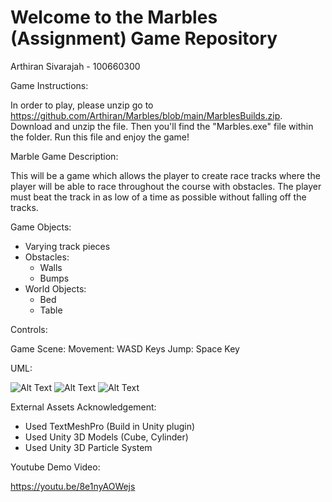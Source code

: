 # Welcome to the Marbles (Assignment) Game Repository

Arthiran Sivarajah - 100660300

Game Instructions:

In order to play, please unzip go to https://github.com/Arthiran/Marbles/blob/main/MarblesBuilds.zip. Download and unzip the file. Then you'll find the "Marbles.exe" file within the folder. Run this file and enjoy the game!

 
Marble Game Description: 

This will be a game which allows the player to create race tracks where the player will be able to race throughout the course with obstacles.
The player must beat the track in as low of a time as possible without falling off the tracks.

Game Objects:

- Varying track pieces
- Obstacles:
    - Walls
    - Bumps
- World Objects:
    - Bed
    - Table

Controls: 

Game Scene:
    Movement: WASD Keys
    Jump: Space Key

UML:

![Alt Text](https://github.com/Arthiran/Marbles/blob/main/UML/UML1.png)
![Alt Text](https://github.com/Arthiran/Marbles/blob/main/UML/UML2.png)
![Alt Text](https://github.com/Arthiran/Marbles/blob/main/UML/UML3.png)

External Assets Acknowledgement:
- Used TextMeshPro (Build in Unity plugin)
- Used Unity 3D Models (Cube, Cylinder)
- Used Unity 3D Particle System

Youtube Demo Video:

https://youtu.be/8e1nyAOWejs